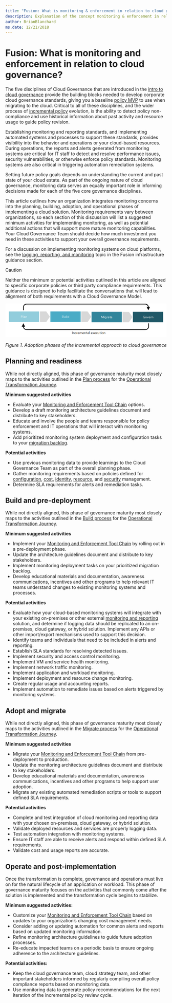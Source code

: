 ```yaml
---
title: "Fusion: What is monitoring & enforcement in relation to cloud governance"
description: Explanation of the concept monitoring & enforcement in relation to cloud governance
author: BrianBlanchard
ms.date: 12/21/2018
---
```


# Fusion: What is monitoring and enforcement in relation to cloud governance?

The five disciplines of Cloud Governance that are introduced in the [intro to cloud governance](../overview.md) provide the building blocks needed to develop corporate cloud governance standards, giving you a baseline [policy MVP](../policy-compliance/overview.md#policy-minimally-viable-product-mvp) to use when migrating to the cloud. Critical to all of these disciplines, and the wider process of [incremental policy](../policy-compliance/overview.md#incremental-policy-growth) evolution, is the ability to detect policy non-compliance and use historical information about past activity and resource usage to guide policy revision.

Establishing monitoring and reporting standards, and implementing automated systems and processes to support these standards, provides visibility into the behavior and operations or your cloud-based resources. During operations, the reports and alerts generated from monitoring systems are critical for IT staff to detect and resolve performance issues, security vulnerabilities, or otherwise enforce policy standards. Monitoring systems are also critical in triggering automation remediation systems. 

Setting future policy goals depends on understanding the current and past state of your cloud estate. As part of the ongoing nature of cloud governance, monitoring data serves an equally important role in informing decisions made for each of the five core governance disciplines.

This article outlines how an organization integrates monitoring concerns into the planning, building, adoption, and operational phases of implementing a cloud solution. Monitoring requirements vary between organizations, so each section of this discussion will list a suggested minimum activities for implementing monitoring, as well as potential additional actions that will support more mature monitoring capabilities. Your Cloud Governance Team should decide how much investment you need in these activities to support your overall governance requirements.

For a discussion on implementing monitoring systems on cloud platforms, see the [logging, reporting, and monitoring](../../infrastructure/logs-and-reporting/overview.md) topic in the Fusion infrastructure guidance section.

> [!CAUTION]
> Neither the minimum or potential activities outlined in this article are aligned to specific corporate policies or third party compliance requirements. This guidance is designed to help facilitate the conversations that will lead to alignment of both requirements with a Cloud Governance Model.

![Four phases of adoption](../../_images/adoption-phases.png)

*Figure 1. Adoption phases of the incremental approach to cloud governance*

## Planning and readiness

While not directly aligned, this phase of governance maturity most closely maps to the activities outlined in the [Plan process](../../transformation-journeys/operational-transformation/plan.md) for the [Operational Transformation Journey](../../transformation-journeys/operational-transformation/overview.md).

**Minimum suggested activities**

* Evaluate your [Monitoring and Enforcement Tool Chain](toolchain.md) options.
* Develop a draft monitoring architecture guidelines document and distribute to key stakeholders.
* Educate and involve the people and teams responsible for policy enforcement and IT operations that will interact with monitoring systems.
* Add prioritized monitoring system deployment and configuration tasks to your [migration backlog](../../migration/plan/migration-backlog.md).

**Potential activities**

* Use previous monitoring data to provide learnings to the Cloud Governance Team as part of the overall planning phase.
* Gather monitoring requirements based on policies defined for [configuration](../configuration-management/overview.md), [cost](../cost-management/overview.md), [identity](../identity-management/overview.md), [resource](../resource-management/overview.md), and [security](../security-management/overview.md) management.
* Determine SLA requirements for alerts and remediation tasks.

## Build and pre-deployment

While not directly aligned, this phase of governance maturity most closely maps to the activities outlined in the [Build process](../../transformation-journeys/operational-transformation/build.md) for the [Operational Transformation Journey](../../transformation-journeys/operational-transformation/overview.md).

**Minimum suggested activities**

* Implement your [Monitoring and Enforcement Tool Chain](toolchain.md) by rolling out in a pre-deployment phase.
* Update the architecture guidelines document and distribute to key stakeholders.
* Implement monitoring deployment tasks on your prioritized migration backlog.
* Develop educational materials and documentation, awareness communications, incentives and other programs to help relevant IT teams understand changes to existing monitoring systems and processes.

**Potential activities**

* Evaluate how your cloud-based monitoring systems will integrate with your existing on-premises or other external [monitoring and reporting](../../infrastructure/logs-and-reporting/overview.md) solution, and determine if logging data should be replicated to an on-premises, cloud gateway, or hybrid solution. Implement any APIs or other import/export mechanisms used to support this decision.
* Identify teams and individuals that need to be included in alerts and reporting.
* Establish SLA standards for resolving detected issues.
* Implement security and access control monitoring.
* Implement VM and service health monitoring.
* Implement network traffic monitoring.
* Implement application and workload monitoring.
* Implement deployment and resource change monitoring.
* Create regular usage and accounting reports.
* Implement automation to remediate issues based on alerts triggered by monitoring systems.

## Adopt and migrate

While not directly aligned, this phase of governance maturity most closely maps to the activities outlined in the [Migrate process](../../transformation-journeys/operational-transformation/migrate.md) for the [Operational Transformation Journey](../../transformation-journeys/operational-transformation/overview.md).

**Minimum suggested activities**

* Migrate your [Monitoring and Enforcement Tool Chain](toolchain.md) from pre-deployment to production.
* Update the monitoring architecture guidelines document and distribute to key stakeholders.
* Develop educational materials and documentation, awareness communications, incentives and other programs to help support user adoption.
* Migrate any existing automated remediation scripts or tools to support defined SLA requirements.

**Potential activities**

* Complete and test integration of cloud monitoring and reporting data with your chosen on-premises, cloud gateway, or hybrid solution. 
* Validate deployed resources and services are properly logging data.
* Test automation integration with monitoring systems.
* Ensure IT staff are able to receive alerts and respond within defined SLA requirements. 
* Validate cost and usage reports are accurate.

## Operate and post-implementation

Once the transformation is complete, governance and operations must live on for the natural lifecycle of an application or workload. This phase of governance maturity focuses on the activities that commonly come after the solution is implemented and the transformation cycle begins to stabilize.

**Minimum suggested activities:**

* Customize your [Monitoring and Enforcement Tool Chain](toolchain.md) based on updates to your organization’s changing cost management needs.
* Consider adding or updating automation for common alerts and reports based on updated monitoring information.
* Refine monitoring architecture guidelines to guide future adoption processes.
* Re-educate impacted teams on a periodic basis to ensure ongoing adherence to the architecture guidelines.

**Potential activities:**

* Keep the cloud governance team, cloud strategy team, and other important stakeholders informed by regularly compiling overall policy compliance reports based on monitoring data.
* Use monitoring data to generate policy recommendations for the next iteration of the incremental policy review cycle.

